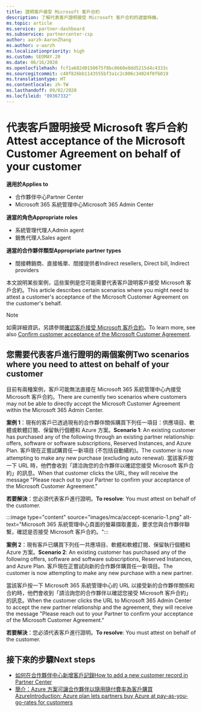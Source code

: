 ```yaml
---
title: 證明客戶接受 Microsoft 客戶合約
description: 了解代表客戶證明接受 Microsoft 客戶合約的適當時機。
ms.topic: article
ms.service: partner-dashboard
ms.subservice: partnercenter-csp
author: aarzh-AaronZhang
ms.author: v-aarzh
ms.localizationpriority: high
ms.custom: SEOMAY.20
ms.date: 06/16/2020
ms.openlocfilehash: fcf1a682d0150675f8bc8660e8dd5215d4c4333c
ms.sourcegitcommit: c40f826bb1143555bf3a1c2c806c34024f0f6019
ms.translationtype: HT
ms.contentlocale: zh-TW
ms.lasthandoff: 09/02/2020
ms.locfileid: "89367332"
---
```

# <a name="attest-acceptance-of-the-microsoft-customer-agreement-on-behalf-of-your-customer"></a><span data-ttu-id="87289-103">代表客戶證明接受 Microsoft 客戶合約</span><span class="sxs-lookup"><span data-stu-id="87289-103">Attest acceptance of the Microsoft Customer Agreement on behalf of your customer</span></span>

<span data-ttu-id="87289-104">**適用於**</span><span class="sxs-lookup"><span data-stu-id="87289-104">**Applies to**</span></span>

- <span data-ttu-id="87289-105">合作夥伴中心</span><span class="sxs-lookup"><span data-stu-id="87289-105">Partner Center</span></span>
- <span data-ttu-id="87289-106">Microsoft 365 系統管理中心</span><span class="sxs-lookup"><span data-stu-id="87289-106">Microsoft 365 Admin Center</span></span>

<span data-ttu-id="87289-107">**適當的角色**</span><span class="sxs-lookup"><span data-stu-id="87289-107">**Appropriate roles**</span></span>

- <span data-ttu-id="87289-108">系統管理代理人</span><span class="sxs-lookup"><span data-stu-id="87289-108">Admin agent</span></span>
- <span data-ttu-id="87289-109">銷售代理人</span><span class="sxs-lookup"><span data-stu-id="87289-109">Sales agent</span></span>

<span data-ttu-id="87289-110">**適當的合作夥伴類型**</span><span class="sxs-lookup"><span data-stu-id="87289-110">**Appropriate partner types**</span></span>

- <span data-ttu-id="87289-111">間接轉銷商、直接帳單、間接提供者</span><span class="sxs-lookup"><span data-stu-id="87289-111">Indirect resellers, Direct bill, Indirect providers</span></span>

<span data-ttu-id="87289-112">本文說明某些案例，這些案例是您可能需要代表客戶證明客戶接受 Microsoft 客戶合約。</span><span class="sxs-lookup"><span data-stu-id="87289-112">This article describes certain scenarios where you might need to attest a customer's acceptance of the Microsoft Customer Agreement on the customer's behalf.</span></span>

>[!NOTE]
><span data-ttu-id="87289-113">如需詳細資訊，另請參閱[確認客戶接受 Microsoft 客戶合約](confirm-customer-agreement.md)。</span><span class="sxs-lookup"><span data-stu-id="87289-113">To learn more, see also [Confirm customer acceptance of the Microsoft Customer Agreement](confirm-customer-agreement.md).</span></span>

## <a name="two-scenarios-where-you-need-to-attest-on-behalf-of-your-customer"></a><span data-ttu-id="87289-114">您需要代表客戶進行證明的兩個案例</span><span class="sxs-lookup"><span data-stu-id="87289-114">Two scenarios where you need to attest on behalf of your customer</span></span>

<span data-ttu-id="87289-115">目前有兩種案例，客戶可能無法直接在 Microsoft 365 系統管理中心內接受 Microsoft 客戶合約。</span><span class="sxs-lookup"><span data-stu-id="87289-115">There are currently two scenarios where customers may not be able to directly accept the Microsoft Customer Agreement within the Microsoft 365 Admin Center.</span></span>

<span data-ttu-id="87289-116">**案例 1**：現有的客戶已透過現有的合作夥伴關係購買下列任一項目：供應項目、軟體或軟體訂閱、保留執行個體和 Azure 方案。</span><span class="sxs-lookup"><span data-stu-id="87289-116">**Scenario 1**: An existing customer has purchased any of the following through an existing partner relationship: offers, software or software subscriptions, Reserved Instances, and Azure Plan.</span></span> <span data-ttu-id="87289-117">客戶現在正嘗試購買任一新項目 (不包括自動續約)。</span><span class="sxs-lookup"><span data-stu-id="87289-117">The customer is now attempting to make any new purchase (excluding auto renewal).</span></span> <span data-ttu-id="87289-118">當該客戶按一下 URL 時，他們會收到「請洽詢您的合作夥伴以確認您接受 Microsoft 客戶合約」的訊息。</span><span class="sxs-lookup"><span data-stu-id="87289-118">When that customer clicks the URL, they will receive the message "Please reach out to your Partner to confirm your acceptance of the Microsoft Customer Agreement."</span></span>  

<span data-ttu-id="87289-119">**若要解決**：您必須代表客戶進行證明。</span><span class="sxs-lookup"><span data-stu-id="87289-119">**To resolve**: You must attest on behalf of the customer.</span></span>

:::image type="content" source="images/mca/accept-scenario-1.png" alt-text="Microsoft 365 系統管理中心頁面的螢幕擷取畫面，要求您與合作夥伴聯繫，確認是否接受 Microsoft 客戶合約。":::

<span data-ttu-id="87289-121">**案例 2**：現有客戶已購買下列任一共應項目、軟體和軟體訂閱、保留執行個體和 Azure 方案。</span><span class="sxs-lookup"><span data-stu-id="87289-121">**Scenario 2**: An existing customer has purchased any of the following offers, software and software subscriptions, Reserved Instances, and Azure Plan.</span></span> <span data-ttu-id="87289-122">客戶現在正嘗試向新的合作夥伴購買任一新項目。</span><span class="sxs-lookup"><span data-stu-id="87289-122">The customer is now attempting to make any new purchase with a new partner.</span></span>

<span data-ttu-id="87289-123">當該客戶按一下 Microsoft 365 系統管理中心的 URL 以接受新的合作夥伴關係和合約時，他們會收到「請洽詢您的合作夥伴以確認您接受 Microsoft 客戶合約」的訊息。</span><span class="sxs-lookup"><span data-stu-id="87289-123">When the customer clicks the URL to Microsoft 365 Admin Center to accept the new partner relationship and the agreement, they will receive the message "Please reach out to your Partner to confirm your acceptance of the Microsoft Customer Agreement."</span></span>  

<span data-ttu-id="87289-124">**若要解決**：您必須代表客戶進行證明。</span><span class="sxs-lookup"><span data-stu-id="87289-124">**To resolve**: You must attest on behalf of the customer.</span></span>  

## <a name="next-steps"></a><span data-ttu-id="87289-125">接下來的步驟</span><span class="sxs-lookup"><span data-stu-id="87289-125">Next steps</span></span>

- [<span data-ttu-id="87289-126">如何在合作夥伴中心新增客戶記錄</span><span class="sxs-lookup"><span data-stu-id="87289-126">How to add a new customer record in Partner Center</span></span>](add-a-new-customer.md)
- [<span data-ttu-id="87289-127">簡介：Azure 方案可讓合作夥伴以隨用隨付費率為客戶購買 Azure</span><span class="sxs-lookup"><span data-stu-id="87289-127">Introduction: Azure plan lets partners buy Azure at pay-as-you-go-rates for customers</span></span>](azure-plan-lp.md)
